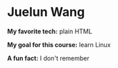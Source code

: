 # Juelun Wang

**My favorite tech:** plain HTML

**My goal for this course:** learn Linux

**A fun fact:** I don't remember
